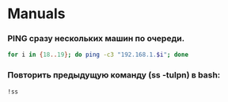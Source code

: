 # Manuals

### PING сразу нескольких машин по очереди.

```bash
for i in {18..19}; do ping -c3 "192.168.1.$i"; done
```

### Повторить предыдущую команду (ss -tulpn) в bash:

```bash
!ss
```

